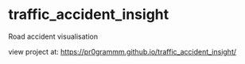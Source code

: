 # traffic_accident_insight
Road accident visualisation

view project at: https://pr0grammm.github.io/traffic_accident_insight/
